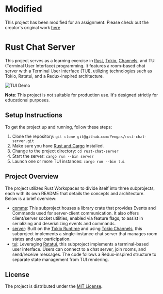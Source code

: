 # Modified

This project has been modified for an assignment. Please check out the creator's original work [here](https://github.com/Yengas/rust-chat-server/tree/main)

# Rust Chat Server

This project serves as a learning exercise in [Rust](https://www.rust-lang.org/), [Tokio](https://tokio.rs/), [Channels](https://tokio.rs/tokio/tutorial/channels), and TUI (Terminal User Interface) programming. It features a room-based chat server with a Terminal User Interface (TUI), utilizing technologies such as Tokio, Ratatui, and a Redux-inspired architecture.

![TUI Demo](./tui/docs/tui.gif)

**Note**: This project is not suitable for production use. It's designed strictly for educational purposes.

## Setup Instructions

To get the project up and running, follow these steps:

1. Clone the repository: `git clone git@github.com:Yengas/rust-chat-server.git`
2. Make sure you have [Rust and Cargo](https://www.rust-lang.org/tools/install) installed.
3. Change to the project directory: `cd rust-chat-server`
4. Start the server: `cargo run --bin server`
5. Launch one or more TUI instances: `cargo run --bin tui`

## Project Overview

The project utilizes Rust Workspaces to divide itself into three subprojects, each with its own README that details the concepts and architecture. Below is a brief overview:

- [comms](./comms/): This subproject houses a library crate that provides Events and Commands used for server-client communication. It also offers client/server socket utilities, enabled via feature flags, to assist in serializing and deserializing events and commands.
- [server](./server/): Built on the [Tokio Runtime](https://tokio.rs/) and using [Tokio Channels](https://tokio.rs/tokio/tutorial/channels), this subproject implements a single-instance chat server that manages room states and user participation.
- [tui](./tui/): Leveraging [Ratatui](https://github.com/ratatui-org/ratatui), this subproject implements a terminal-based user interface. Users can connect to a chat server, join rooms, and send/receive messages. The code follows a Redux-inspired structure to separate state management from TUI rendering.

## License

The project is distributed under the [MIT License](./LICENSE).
